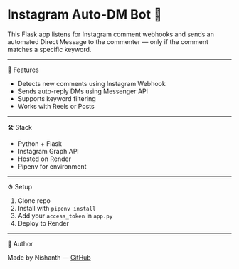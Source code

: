 # Instagram Auto-DM Bot 💬

This Flask app listens for Instagram comment webhooks and sends an automated Direct Message to the commenter — only if the comment matches a specific keyword.

---

🚀 Features

- Detects new comments using Instagram Webhook
- Sends auto-reply DMs using Messenger API
- Supports keyword filtering
- Works with Reels or Posts

---

🛠 Stack

- Python + Flask
- Instagram Graph API
- Hosted on Render
- Pipenv for environment

---

⚙ Setup

1. Clone repo
2. Install with `pipenv install`
3. Add your `access_token` in `app.py`
4. Deploy to Render

---

🧠 Author

Made by Nishanth — [GitHub](https://github.com/nishanthprogrammer)
